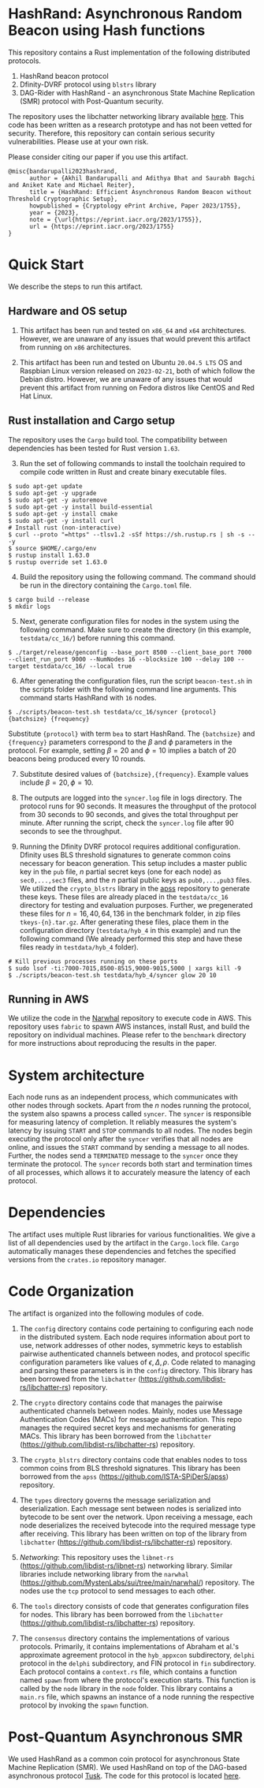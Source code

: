 # HashRand: Asynchronous Random Beacon using Hash functions
This repository contains a Rust implementation of the following distributed protocols. 

1. HashRand beacon protocol
2. Dfinity-DVRF protocol using `blstrs` library
3. DAG-Rider with HashRand - an asynchronous State Machine Replication (SMR) protocol with Post-Quantum security.

The repository uses the libchatter networking library available [here](https://github.com/libdist-rs/libchatter-rs). This code has been written as a research prototype and has not been vetted for security. Therefore, this repository can contain serious security vulnerabilities. Please use at your own risk. 

Please consider citing our paper if you use this artifact. 
```
@misc{bandarupalli2023hashrand,
      author = {Akhil Bandarupalli and Adithya Bhat and Saurabh Bagchi and Aniket Kate and Michael Reiter},
      title = {HashRand: Efficient Asynchronous Random Beacon without Threshold Cryptographic Setup},
      howpublished = {Cryptology ePrint Archive, Paper 2023/1755},
      year = {2023},
      note = {\url{https://eprint.iacr.org/2023/1755}},
      url = {https://eprint.iacr.org/2023/1755}
}
```

# Quick Start
We describe the steps to run this artifact. 

## Hardware and OS setup
1. This artifact has been run and tested on `x86_64` and `x64` architectures. However, we are unaware of any issues that would prevent this artifact from running on `x86` architectures. 

2. This artifact has been run and tested on Ubuntu `20.04.5 LTS` OS and Raspbian Linux version released on `2023-02-21`, both of which follow the Debian distro. However, we are unaware of any issues that would prevent this artifact from running on Fedora distros like CentOS and Red Hat Linux. 

## Rust installation and Cargo setup
The repository uses the `Cargo` build tool. The compatibility between dependencies has been tested for Rust version `1.63`.

3. Run the set of following commands to install the toolchain required to compile code written in Rust and create binary executable files. 
```
$ sudo apt-get update
$ sudo apt-get -y upgrade
$ sudo apt-get -y autoremove
$ sudo apt-get -y install build-essential
$ sudo apt-get -y install cmake
$ sudo apt-get -y install curl
# Install rust (non-interactive)
$ curl --proto "=https" --tlsv1.2 -sSf https://sh.rustup.rs | sh -s -- -y
$ source $HOME/.cargo/env
$ rustup install 1.63.0
$ rustup override set 1.63.0
```
4. Build the repository using the following command. The command should be run in the directory containing the `Cargo.toml` file. 
```
$ cargo build --release
$ mkdir logs
```

5. Next, generate configuration files for nodes in the system using the following command. Make sure to create the directory (in this example, `testdata/cc_16/`) before running this command. 
```
$ ./target/release/genconfig --base_port 8500 --client_base_port 7000 --client_run_port 9000 --NumNodes 16 --blocksize 100 --delay 100 --target testdata/cc_16/ --local true
```

6. After generating the configuration files, run the script `beacon-test.sh` in the scripts folder with the following command line arguments. This command starts HashRand with `16` nodes. 
```
$ ./scripts/beacon-test.sh testdata/cc_16/syncer {protocol} {batchsize} {frequency}
```
Substitute `{protocol}` with term `bea` to start HashRand. The `{batchsize}` and `{frequency}` parameters correspond to the $\beta$ and $\phi$ parameters in the protocol. For example, setting $\beta=20$ and $\phi=10$ implies a batch of 20 beacons being produced every 10 rounds. 

7. Substitute desired values of `{batchsize},{frequency}`. Example values include $\beta=20,\phi=10$. 

8. The outputs are logged into the `syncer.log` file in logs directory. The protocol runs for 90 seconds. It measures the throughput of the protocol from 30 seconds to 90 seconds, and gives the total throughput per minute. After running the script, check the `syncer.log` file after 90 seconds to see the throughput. 

9. Running the Dfinity DVRF protocol requires additional configuration. Dfinity uses BLS threshold signatures to generate common coins necessary for beacon generation. This setup includes a master public key in the `pub` file, $n$ partial secret keys (one for each node) as `sec0,...,sec3` files, and the $n$ partial public keys as `pub0,...,pub3` files. We utilized the `crypto_blstrs` library in the [apss](https://github.com/ISTA-SPiDerS/apss) repository to generate these keys. These files are already placed in the `testdata/cc_16` directory for testing and evaluation purposes. Further, we pregenerated these files for $n=16,40,64,136$ in the benchmark folder, in zip files `tkeys-{n}.tar.gz`. After generating these files, place them in the configuration directory (`testdata/hyb_4` in this example) and run the following command (We already performed this step and have these files ready in `testdata/hyb_4` folder). 
```
# Kill previous processes running on these ports
$ sudo lsof -ti:7000-7015,8500-8515,9000-9015,5000 | xargs kill -9
$ ./scripts/beacon-test.sh testdata/hyb_4/syncer glow 20 10
```

## Running in AWS
We utilize the code in the [Narwhal](https://github.com/MystenLabs/sui/tree/main/narwhal/benchmark) repository to execute code in AWS. This repository uses `fabric` to spawn AWS instances, install Rust, and build the repository on individual machines. Please refer to the `benchmark` directory for more instructions about reproducing the results in the paper. 

# System architecture
Each node runs as an independent process, which communicates with other nodes through sockets. Apart from the $n$ nodes running the protocol, the system also spawns a process called `syncer`. The `syncer` is responsible for measuring latency of completion. It reliably measures the system's latency by issuing `START` and `STOP` commands to all nodes. The nodes begin executing the protocol only after the `syncer` verifies that all nodes are online, and issues the `START` command by sending a message to all nodes. Further, the nodes send a `TERMINATED` message to the `syncer` once they terminate the protocol. The `syncer` records both start and termination times of all processes, which allows it to accurately measure the latency of each protocol. 

# Dependencies
The artifact uses multiple Rust libraries for various functionalities. We give a list of all dependencies used by the artifact in the `Cargo.lock` file. `Cargo` automatically manages these dependencies and fetches the specified versions from the `crates.io` repository manager. 

# Code Organization
The artifact is organized into the following modules of code. 
1. The `config` directory contains code pertaining to configuring each node in the distributed system. Each node requires information about port to use, network addresses of other nodes, symmetric keys to establish pairwise authenticated channels between nodes, and protocol specific configuration parameters like values of $\epsilon,\Delta,\rho$. Code related to managing and parsing these parameters is in the `config` directory. This library has been borrowed from the `libchatter` (https://github.com/libdist-rs/libchatter-rs) repository. 

2. The `crypto` directory contains code that manages the pairwise authenticated channels between nodes. Mainly, nodes use Message Authentication Codes (MACs) for message authentication. This repo manages the required secret keys and mechanisms for generating MACs. This library has been borrowed from the `libchatter` (https://github.com/libdist-rs/libchatter-rs) repository. 

3. The `crypto_blstrs` directory contains code that enables nodes to toss common coins from BLS threshold signatures. This library has been borrowed from the `apss` (https://github.com/ISTA-SPiDerS/apss) repository. 

4. The `types` directory governs the message serialization and deserialization. Each message sent between nodes is serialized into bytecode to be sent over the network. Upon receiving a message, each node deserializes the received bytecode into the required message type after receiving. This library has been written on top of the library from `libchatter` (https://github.com/libdist-rs/libchatter-rs) repository. 

5. *Networking*: This repository uses the `libnet-rs` (https://github.com/libdist-rs/libnet-rs) networking library. Similar libraries include networking library from the `narwhal` (https://github.com/MystenLabs/sui/tree/main/narwhal/) repository. The nodes use the `tcp` protocol to send messages to each other. 

6. The `tools` directory consists of code that generates configuration files for nodes. This library has been borrowed from the `libchatter` (https://github.com/libdist-rs/libchatter-rs) repository. 

7. The `consensus` directory contains the implementations of various protocols. Primarily, it contains implementations of Abraham et al.'s approximate agreement protocol in the `hyb_appxcon` subdirectory, `delphi` protocol in the `delphi` subdirectory, and FIN protocol in `fin` subdirectory. Each protocol contains a `context.rs` file, which contains a function named `spawn` from where the protocol's execution starts. This function is called by the `node` library in the `node` folder. This library contains a `main.rs` file, which spawns an instance of a node running the respective protocol by invoking the `spawn` function. 

# Post-Quantum Asynchronous SMR
We used HashRand as a common coin protocol for asynchronous State Machine Replication (SMR). We used HashRand on top of the DAG-based asynchronous protocol [Tusk](https://github.com/MystenLabs/sui/tree/main/narwhal/). The code for this protocol is located [here](https://github.com/akhilsb/pqsmr-rs).

